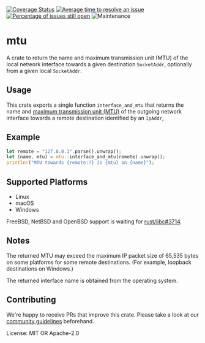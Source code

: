 [![Coverage Status](https://codecov.io/gh/mozilla/mtu/branch/main/graph/badge.svg)](https://codecov.io/gh/mozilla/mtu)
[![Average time to resolve an issue](https://isitmaintained.com/badge/resolution/mozilla/mtu.svg)](https://isitmaintained.com/project/mozilla/mtu "Average time to resolve an issue")
[![Percentage of issues still open](https://isitmaintained.com/badge/open/mozilla/mtu.svg)](https://isitmaintained.com/project/mozilla/mtu "Percentage of issues still open")
![Maintenance](https://img.shields.io/badge/maintenance-activly--developed-brightgreen.svg)

# mtu

A crate to return the name and maximum transmission unit (MTU) of the local network interface
towards a given destination `SocketAddr`, optionally from a given local `SocketAddr`.

## Usage

This crate exports a single function `interface_and_mtu` that returns the name and [maximum transmission unit (MTU)](https://en.wikipedia.org/wiki/Maximum_transmission_unit) of the outgoing network interface towards a remote destination identified by an `IpAddr`,

## Example

```rust
let remote = "127.0.0.1".parse().unwrap();
let (name, mtu) = mtu::interface_and_mtu(remote).unwrap();
println!("MTU towards {remote:?} is {mtu} on {name}");
```

## Supported Platforms

* Linux
* macOS
* Windows

FreeBSD, NetBSD and OpenBSD support is waiting for [rust/libc#3714](https://github.com/rust-lang/libc/pull/3714).

## Notes

The returned MTU may exceed the maximum IP packet size of 65,535 bytes on some platforms for
some remote destinations. (For example, loopback destinations on Windows.)

The returned interface name is obtained from the operating system.

## Contributing

We're happy to receive PRs that improve this crate. Please take a look at our [community
guidelines](CODE_OF_CONDUCT.md) beforehand.

License: MIT OR Apache-2.0
